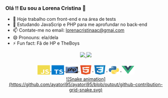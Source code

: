 ### Olá !! Eu sou a Lorena Cristina 👋

- 🔭 Hoje trabalho com front-end e na área de tests
- 🌱 Estudando JavaScrip e PHP para me aprofundar no back-end
- 📫 Contate-me no email: lorenacristinaac@gmai.com
- 😄 Pronouns: ela/dela
- ⚡ Fun fact: Fã de HP e TheBoys

<div align="center">
  <a href="https://github.com/ayatori95">
  <img height="180em" src="https://github-readme-stats.vercel.app/api?username=ayatori95&show_icons=true&theme=discord_old_blurple&include_all_commits=true&count_private=true"/>
  <img height="180em" src="https://github-readme-stats.vercel.app/api/top-langs/?username=ayatori95&layout=compact&langs_count=7&theme=discord_old_blurple"/>

  
 <div style="display: inline_block"><br>
  <img align="center" alt="Lores-Js" height="30" width="40" src="https://raw.githubusercontent.com/devicons/devicon/master/icons/javascript/javascript-plain.svg">
  <img align="center" alt="Lores-Ts" height="30" width="40" src="https://raw.githubusercontent.com/devicons/devicon/master/icons/typescript/typescript-plain.svg">
  <img align="center" alt="Lores-PHP" height="40" width="40" src="https://github.com/devicons/devicon/blob/master/icons/php/php-original.svg">
  <img align="center" alt="Lores-HTML" height="30" width="40" src="https://raw.githubusercontent.com/devicons/devicon/master/icons/html5/html5-original.svg">
  <img align="center" alt="Lores-CSS" height="30" width="40" src="https://raw.githubusercontent.com/devicons/devicon/master/icons/css3/css3-original.svg">
  <img align="center" alt="Lores-Python" height="30" width="40" src="https://raw.githubusercontent.com/devicons/devicon/master/icons/python/python-original.svg">
  <img align="center" alt="Lores-VueJs" height="30" width="40" src="https://github.com/devicons/devicon/blob/master/icons/vuejs/vuejs-original.svg">
 </div>
 ![Snake animation](https://github.com/ayatori95/ayatori95/blob/output/github-contribution-grid-snake.svg)
    
</div>
